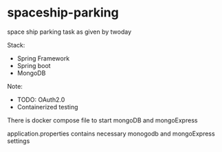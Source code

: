 # spaceship-parking
space ship parking task as given by twoday

Stack:
* Spring Framework
* Spring boot
* MongoDB

Note:
* TODO: OAuth2.0
* Containerized testing


There is docker compose file to start mongoDB and mongoExpress

application.properties contains necessary monogodb and mongoExpress settings
